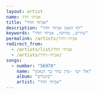 ```yaml
---
layout: artist
name: אביחי חדד
title: "אביחי חדד"
description: "דף האמן אביחי חדד"
keywords: "שירים, מוזיקה, אביחי חדד"
permalink: /artists/אביחי-חדד
redirect_from:
  - /artists/list/אביחי חדד
  - /artists/אביחי-חדד/
songs:
  - number: "56978"
    name: "אלי ישי -מרן בחר בך הנאמן"
    album: "סינגלים"
    artist: "אביחי חדד"
---
```

